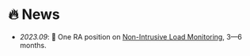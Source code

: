 # 🔥 News
- *2023.09*: 🎉 One RA position on [Non-Intrusive Load Monitoring](http://nilmworkshop.org/), 3—6 months.